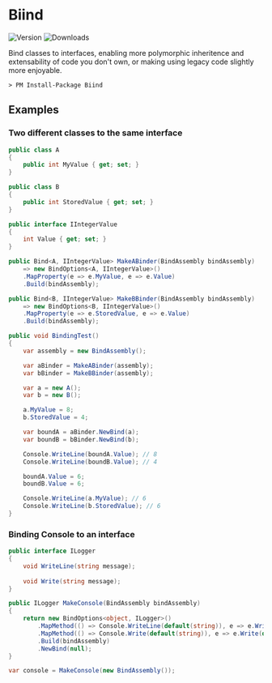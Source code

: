# Biind

![Version][badge_nuget_version] ![Downloads][badge_nuget_downloads]

Bind classes to interfaces, enabling more polymorphic inheritence and extensability of code you don't own, or making using legacy code slightly more enjoyable.

```
> PM Install-Package Biind
```

## Examples

### Two different classes to the same interface
```cs
public class A
{
    public int MyValue { get; set; }
}

public class B
{
    public int StoredValue { get; set; }
}

public interface IIntegerValue
{
    int Value { get; set; }
}

public Bind<A, IIntegerValue> MakeABinder(BindAssembly bindAssembly)
	=> new BindOptions<A, IIntegerValue>()
	.MapProperty(e => e.MyValue, e => e.Value)
	.Build(bindAssembly);

public Bind<B, IIntegerValue> MakeBBinder(BindAssembly bindAssembly)
	=> new BindOptions<B, IIntegerValue>()
	.MapProperty(e => e.StoredValue, e => e.Value)
	.Build(bindAssembly);

public void BindingTest()
{
	var assembly = new BindAssembly();

	var aBinder = MakeABinder(assembly);
	var bBinder = MakeBBinder(assembly);

	var a = new A();
	var b = new B();

	a.MyValue = 8;
	b.StoredValue = 4;

	var boundA = aBinder.NewBind(a);
	var boundB = bBinder.NewBind(b);

	Console.WriteLine(boundA.Value); // 8
	Console.WriteLine(boundB.Value); // 4

	boundA.Value = 6;
	boundB.Value = 6;

	Console.WriteLine(a.MyValue); // 6
	Console.WriteLine(b.StoredValue); // 6
}
```

### Binding Console to an interface
```cs
public interface ILogger
{
    void WriteLine(string message);
    
    void Write(string message);
}

public ILogger MakeConsole(BindAssembly bindAssembly)
{
    return new BindOptions<object, ILogger>()
        .MapMethod(() => Console.WriteLine(default(string)), e => e.WriteLine(default(string)))
        .MapMethod(() => Console.Write(default(string)), e => e.Write(default(string)))
        .Build(bindAssembly)
        .NewBind(null);
}

var console = MakeConsole(new BindAssembly());
```

[badge_nuget_version]: https://img.shields.io/nuget/vpre/Biind.svg
[badge_nuget_downloads]: https://img.shields.io/nuget/dt/Biind.svg